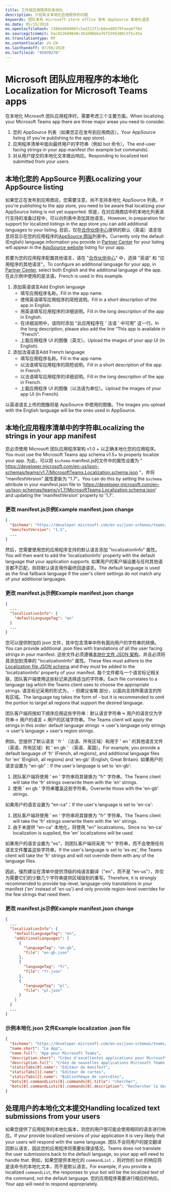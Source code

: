 ```yaml
---
title: 工作组应用程序的本地化
description: 介绍有关本地化应用程序的问题
keywords: 团队发布 microsoft store office 发布 AppSource 本地化语言
ms.date: 05/15/2018
ms.openlocfilehash: 138b6d66808fc5ed212f1cb0eed8579faea6f764
ms.sourcegitcommit: bac0226d9048c363d96bbaf6f5395388c5f5c45a
ms.translationtype: MT
ms.contentlocale: zh-CN
ms.lasthandoff: 07/06/2020
ms.locfileid: "45039270"
---
```

# <a name="localization-for-microsoft-teams-apps"></a><span data-ttu-id="ee790-104">Microsoft 团队应用程序的本地化</span><span class="sxs-lookup"><span data-stu-id="ee790-104">Localization for Microsoft Teams apps</span></span>

<span data-ttu-id="ee790-105">在本地化 Microsoft 团队应用程序时，需要考虑三个主要方面。</span><span class="sxs-lookup"><span data-stu-id="ee790-105">When localizing your Microsoft Teams app there are three major areas you need to consider.</span></span>

1. <span data-ttu-id="ee790-106">您的 AppSource 列表（如果您正在发布到应用商店）。</span><span class="sxs-lookup"><span data-stu-id="ee790-106">Your AppSource listing (if you're publishing to the app store).</span></span>
1. <span data-ttu-id="ee790-107">应用程序清单中面向最终用户的字符串（例如 bot 命令）。</span><span class="sxs-lookup"><span data-stu-id="ee790-107">The end-user facing strings in your app manifest (for example bot commands).</span></span>
1. <span data-ttu-id="ee790-108">对从用户提交的本地化文本做出响应。</span><span class="sxs-lookup"><span data-stu-id="ee790-108">Responding to localized text submitted from your users.</span></span>

## <a name="localizing-your-appsource-listing"></a><span data-ttu-id="ee790-109">本地化您的 AppSource 列表</span><span class="sxs-lookup"><span data-stu-id="ee790-109">Localizing your AppSource listing</span></span>

<span data-ttu-id="ee790-110">如果您正在发布到应用商店，您需要注意，尚不支持本地化 AppSource 列表。</span><span class="sxs-lookup"><span data-stu-id="ee790-110">If you're publishing to the app store, you need to be aware that localizing your AppSource listing is not yet supported.</span></span> <span data-ttu-id="ee790-111">但是，在对应用商店中的本地化列表进行支持的准备过程中，可以向列表中添加其他语言。</span><span class="sxs-lookup"><span data-stu-id="ee790-111">However, in preparation for support for localized listings in the app store you can add additional languages to your listing.</span></span> <span data-ttu-id="ee790-112">目前，仅在[合作伙伴中心](/dev/store/use-partner-center-to-submit-to-appsource)提供的默认（英语）语言信息将显示在您的应用程序的[AppSource 网站](https://appsource.microsoft.com/marketplace/apps?product=office%3Bteams&page=1)列表中。</span><span class="sxs-lookup"><span data-stu-id="ee790-112">Currently only the default (English) language information you provide in [Partner Center](/dev/store/use-partner-center-to-submit-to-appsource) for your listing will appear in the [AppSource website](https://appsource.microsoft.com/marketplace/apps?product=office%3Bteams&page=1) listing for your app.</span></span>

<span data-ttu-id="ee790-113">若要为您的应用程序配置其他语言，请在 "[合作伙伴中心](/dev/store/use-partner-center-to-submit-to-appsource)" 中，选择 "英语" 和 "应用程序的其他语言"。</span><span class="sxs-lookup"><span data-stu-id="ee790-113">To configure an additional language for your app, in [Partner Center](/dev/store/use-partner-center-to-submit-to-appsource), select both English and the additional language of the app.</span></span> <span data-ttu-id="ee790-114">在此示例中使用的是法语。</span><span class="sxs-lookup"><span data-stu-id="ee790-114">French is used in this example.</span></span>

1. <span data-ttu-id="ee790-115">添加英语语言</span><span class="sxs-lookup"><span data-stu-id="ee790-115">Add English language</span></span>
    * <span data-ttu-id="ee790-116">填写应用程序名称。</span><span class="sxs-lookup"><span data-stu-id="ee790-116">Fill in the app name.</span></span>
    * <span data-ttu-id="ee790-117">使用英语填写应用程序的简短说明。</span><span class="sxs-lookup"><span data-stu-id="ee790-117">Fill in a short description of the app in English.</span></span>
    * <span data-ttu-id="ee790-118">用英语填写应用程序的详细说明。</span><span class="sxs-lookup"><span data-stu-id="ee790-118">Fill in the long description of the app in English.</span></span>
    * <span data-ttu-id="ee790-119">在详细说明中，请同时添加 "此应用程序在 ' 法语 ' 中可用" 这一行。</span><span class="sxs-lookup"><span data-stu-id="ee790-119">In the long description, please also add the line “This app is available in “French”.</span></span>
    * <span data-ttu-id="ee790-120">上载应用程序 UI 的图像（英文）。</span><span class="sxs-lookup"><span data-stu-id="ee790-120">Upload the images of your app UI (in English).</span></span>
2. <span data-ttu-id="ee790-121">添加法语语言</span><span class="sxs-lookup"><span data-stu-id="ee790-121">Add French language</span></span>
    * <span data-ttu-id="ee790-122">填写应用程序名称。</span><span class="sxs-lookup"><span data-stu-id="ee790-122">Fill in the app name.</span></span>
    * <span data-ttu-id="ee790-123">以法语填写应用程序的简短说明。</span><span class="sxs-lookup"><span data-stu-id="ee790-123">Fill in a short description of the app in French.</span></span>
    * <span data-ttu-id="ee790-124">以法语填写应用程序的详细说明。</span><span class="sxs-lookup"><span data-stu-id="ee790-124">Fill in the long description of the app in French.</span></span>
    * <span data-ttu-id="ee790-125">上载应用程序 UI 的图像（以法语为单位）。</span><span class="sxs-lookup"><span data-stu-id="ee790-125">Upload the images of your app UI (in French).</span></span>

<span data-ttu-id="ee790-126">以英语语言上传的图像将是 AppSource 中使用的图像。</span><span class="sxs-lookup"><span data-stu-id="ee790-126">The images you upload with the English language will be the ones used in AppSource.</span></span>

## <a name="localizing-the-strings-in-your-app-manifest"></a><span data-ttu-id="ee790-127">本地化应用程序清单中的字符串</span><span class="sxs-lookup"><span data-stu-id="ee790-127">Localizing the strings in your app manifest</span></span>

<span data-ttu-id="ee790-128">您必须使用 Microsoft 团队应用程序架构 v1.0 + 以正确本地化您的应用程序。</span><span class="sxs-lookup"><span data-stu-id="ee790-128">You must use the Microsoft Teams app schema v1.5+ to properly localize your app.</span></span> <span data-ttu-id="ee790-129">为此，可以将 `$schema` manifest.js的文件中的属性设置为 " https://developer.microsoft.com/en-us/json-schemas/teams/v1.7/MicrosoftTeams.Localization.schema.json "，并将 "manifestVersion" 属性更新为 "1.7"。</span><span class="sxs-lookup"><span data-stu-id="ee790-129">You can do this by setting the `$schema` attribute in your manifest.json file to 'https://developer.microsoft.com/en-us/json-schemas/teams/v1.7/MicrosoftTeams.Localization.schema.json' and updating the 'manifestVersion' property to '1.7'.</span></span>

### <a name="example-manifestjson-change"></a><span data-ttu-id="ee790-130">更改 manifest.js示例</span><span class="sxs-lookup"><span data-stu-id="ee790-130">Example manifest.json change</span></span>

```json
{
  "$schema": "https://developer.microsoft.com/en-us/json-schemas/teams/v1.7/MicrosoftTeams.Localization.schema.json",
  "manifestVersion": "1.5",
  ...
}
```

<span data-ttu-id="ee790-131">然后，您需要使用您的应用程序支持的默认语言添加 "localizationInfo" 属性。</span><span class="sxs-lookup"><span data-stu-id="ee790-131">You will then want to add the 'localizationInfo' property with the default language that your application supports.</span></span> <span data-ttu-id="ee790-132">如果用户的客户端设置与任何其他语言都不匹配，则将默认语言用作最终回退语言。</span><span class="sxs-lookup"><span data-stu-id="ee790-132">The default language is used as the final fallback language if the user's client settings do not match any of your additional languages.</span></span>

### <a name="example-manifestjson-change"></a><span data-ttu-id="ee790-133">更改 manifest.js示例</span><span class="sxs-lookup"><span data-stu-id="ee790-133">Example manifest.json change</span></span>

```json
{
  ...
  "localizationInfo": {
    "defaultLanguageTag": "en"
  }
  ...
}
```

<span data-ttu-id="ee790-134">您可以提供附加的 json 文件，其中包含清单中所有面向用户的字符串的转换。</span><span class="sxs-lookup"><span data-stu-id="ee790-134">You can provide additional .json files with translations of all the user facing strings in your manifest.</span></span> <span data-ttu-id="ee790-135">这些文件必须遵循[本地化文件 JSON 架构](../../resources/schema/localization-schema.md)，并且必须将其添加到清单的 "localizationInfo" 属性。</span><span class="sxs-lookup"><span data-stu-id="ee790-135">These files must adhere to the [Localization file JSON schema](../../resources/schema/localization-schema.md) and they must be added to the 'localizationInfo' property of your manifest.</span></span> <span data-ttu-id="ee790-136">每个文件都与一个语言标记相关联，团队客户端使用这些标记来选择适当的字符串。</span><span class="sxs-lookup"><span data-stu-id="ee790-136">Each file correlates to a language tag which the Teams client uses to choose the appropriate strings.</span></span> <span data-ttu-id="ee790-137">语言标记采用的形式为， <language> - <region> 但建议省略 <region> 部分，以面向支持所需语言的所有区域。</span><span class="sxs-lookup"><span data-stu-id="ee790-137">The language tag takes the form of <language>-<region> but it is recommended to omit the <region> portion to target all regions that support the desired language.</span></span>

<span data-ttu-id="ee790-138">团队客户端将按如下顺序应用这些字符串：默认语言字符串-> 用户的语言仅为字符串-> 用户的语言 + 用户的区域字符串。</span><span class="sxs-lookup"><span data-stu-id="ee790-138">The Teams client will apply the strings in this order: default language strings -> user's language only strings -> user's language + user's region strings.</span></span>

<span data-ttu-id="ee790-139">例如，您提供了默认语言 ' fr ' （法语、所有区域）和用于 ' en ' 的其他语言文件（英语、所有区域）和 ' en gb ' （英语、英国）。</span><span class="sxs-lookup"><span data-stu-id="ee790-139">For example, you provide a default language of 'fr' (French, all regions), and additional language files for 'en' (English, all regions) and 'en-gb' (English, Great Britain).</span></span> <span data-ttu-id="ee790-140">如果用户的语言设置为 "en-gb"：</span><span class="sxs-lookup"><span data-stu-id="ee790-140">If the user's language is set to 'en-gb':</span></span>

1. <span data-ttu-id="ee790-141">团队客户端将使用 ' en ' 字符串将其替换为 "fr" 字符串。</span><span class="sxs-lookup"><span data-stu-id="ee790-141">The Teams client will take the 'fr' strings overwrite them with the 'en' strings.</span></span>
2. <span data-ttu-id="ee790-142">使用 ' en gb ' 字符串覆盖这些字符串。</span><span class="sxs-lookup"><span data-stu-id="ee790-142">Overwrite those with the 'en-gb' strings.</span></span>

<span data-ttu-id="ee790-143">如果用户的语言设置为 "en-ca"：</span><span class="sxs-lookup"><span data-stu-id="ee790-143">If the user's language is set to 'en-ca':</span></span> 

1. <span data-ttu-id="ee790-144">团队客户端将使用 ' en ' 字符串将其替换为 "fr" 字符串。</span><span class="sxs-lookup"><span data-stu-id="ee790-144">The Teams client will take the 'fr' strings overwrite them with the 'en' strings.</span></span>
2. <span data-ttu-id="ee790-145">由于未提供 "en-ca" 本地化，将使用 "en" localizations。</span><span class="sxs-lookup"><span data-stu-id="ee790-145">Since no 'en-ca' localization is supplied, the 'en' localizations will be used.</span></span>

<span data-ttu-id="ee790-146">如果用户的语言设置为 "es"，则团队客户端将采用 "fr" 字符串，而不会使用任何语言文件覆盖这些字符串。</span><span class="sxs-lookup"><span data-stu-id="ee790-146">If the user's language is set to 'es-es', the Teams client will take the 'fr' strings and will not override them with any of the language files.</span></span>

<span data-ttu-id="ee790-147">因此，强烈建议在清单中提供顶级的纯语言翻译（"en"，而不是 "en-us"），并仅为需要它们的少数几个字符串提供区域级别的重写。</span><span class="sxs-lookup"><span data-stu-id="ee790-147">Therefore, it is strongly recommended to provide top-level, language-only translations in your manifest ('en' instead of 'en-us') and only provide region-level overrides for the few strings that need them.</span></span>

### <a name="example-manifestjson-change"></a><span data-ttu-id="ee790-148">更改 manifest.js示例</span><span class="sxs-lookup"><span data-stu-id="ee790-148">Example manifest.json change</span></span>

```json
{
  ...
  "localizationInfo": {
    "defaultLanguageTag": "en",
    "additionalLanguages": [
      {
        "languageTag": "en-gb",
        "file": "en-gb.json"
      },
      {
        "languageTag": "fr",
        "file": "fr.json"
      },
      {
        "languageTag": "pl",
        "file": "pl.json"
      }
    ]
  }
  ...
}
```

### <a name="example-localization-json-file"></a><span data-ttu-id="ee790-149">示例本地化 json 文件</span><span class="sxs-lookup"><span data-stu-id="ee790-149">Example localization .json file</span></span>

```json
{
  "$schema": "https://developer.microsoft.com/en-us/json-schemas/teams/v1.7/MicrosoftTeams.Localization.schema.json",
  "name.short": "Le App",
  "name.full": "App pour Microsoft Teams",
  "description.short": "Créez d'excellentes applications pour Microsoft Teams avec App.",
  "description.full": "Créez de nouvelles applications Microsoft Teams, concevez et prévisualisez des cartes bot, et explorez la documentation avec App.",
  "staticTabs[0].name": "Editeur de manifest",
  "staticTabs[1].name": "Editeur de cartes",
  "staticTabs[2].name": "Bibliothèque de contrôles",
  "bots[0].commandLists[0].commands[0].title": "chercher",
  "bots[0].commandLists[0].commands[0].description": "Rechercher la documentation Teams pertinente"
}
```

## <a name="handling-localized-text-submissions-from-your-users"></a><span data-ttu-id="ee790-150">处理用户的本地化文本提交</span><span class="sxs-lookup"><span data-stu-id="ee790-150">Handling localized text submissions from your users</span></span>

<span data-ttu-id="ee790-151">如果您提供了应用程序的本地化版本，则您的用户很可能会使用相同的语言进行响应。</span><span class="sxs-lookup"><span data-stu-id="ee790-151">If your provide localized versions of your application it is very likely that your users will respond with the same language.</span></span> <span data-ttu-id="ee790-152">团队不会将用户的提交翻译回默认语言，因此您的应用程序将需要处理该情况。</span><span class="sxs-lookup"><span data-stu-id="ee790-152">Teams does not translate the user submissions back to the default language, so your app will need to handle that.</span></span> <span data-ttu-id="ee790-153">例如，如果您提供本地化的 `commandList` ，则对你的 bot 的响应将是该命令的本地化文本，而不是默认语言。</span><span class="sxs-lookup"><span data-stu-id="ee790-153">For example, if you provide a localized `commandList`, the responses to your bot will be the localized text of the command, not the default language.</span></span> <span data-ttu-id="ee790-154">您的应用程序需要进行相应的响应。</span><span class="sxs-lookup"><span data-stu-id="ee790-154">Your app will need to respond appropriately.</span></span>
